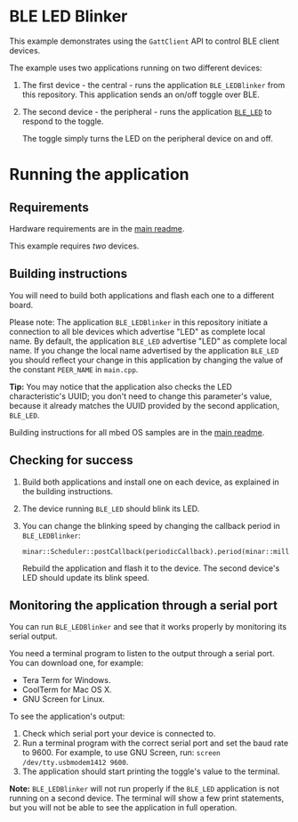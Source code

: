 # BLE LED Blinker

This example demonstrates using the ``GattClient`` API to control BLE client devices.

The example uses two applications running on two different devices:

1. The first device - the central - runs the application ``BLE_LEDBlinker`` from this repository. This application sends an on/off toggle over BLE.

1. The second device - the peripheral - runs the application [``BLE_LED``](https://github.com/ARMmbed/ble-examples/tree/master/BLE_LED) to respond to the toggle.

	The toggle simply turns the LED on the peripheral device on and off.

# Running the application

## Requirements

Hardware requirements are in the [main readme](https://github.com/ARMmbed/ble-examples/blob/master/README.md).

This example requires *two* devices.

## Building instructions

You will need to build both applications and flash each one to a different board.

Please note: The application ``BLE_LEDBlinker`` in this repository initiate a connection to all ble devices which advertise "LED" as complete local name. By default, the application `BLE_LED` advertise "LED" as complete local name. If you change the local name advertised by the application `BLE_LED` you should reflect your change in this application by changing the value of the constant `PEER_NAME` in `main.cpp`.

**Tip:** You may notice that the application also checks the LED characteristic's UUID; you don't need to change this parameter's value, because it already matches the UUID provided by the second application, ``BLE_LED``.

Building instructions for all mbed OS samples are in the [main readme](https://github.com/ARMmbed/ble-examples/blob/master/README.md).

## Checking for success

1. Build both applications and install one on each device, as explained in the building instructions.

1. The device running ``BLE_LED`` should blink its LED.

1. You can change the blinking speed by changing the callback period in ``BLE_LEDBlinker``:

	```
	minar::Scheduler::postCallback(periodicCallback).period(minar::milliseconds(500));
	```

	Rebuild the application and flash it to the device. The second device's LED should update its blink speed.

## Monitoring the application through a serial port

You can run ``BLE_LEDBlinker`` and see that it works properly by monitoring its serial output.

You need a terminal program to listen to the output through a serial port. You can download one, for example:

* Tera Term for Windows.
* CoolTerm for Mac OS X.
* GNU Screen for Linux.

To see the application's output:

1. Check which serial port your device is connected to.
1. Run a terminal program with the correct serial port and set the baud rate to 9600. For example, to use GNU Screen, run: ``screen /dev/tty.usbmodem1412 9600``.
1. The application should start printing the toggle's value to the terminal.

**Note:** ``BLE_LEDBlinker`` will not run properly if the ``BLE_LED`` application is not running on a second device. The terminal will show a few print statements, but you will not be able to see the application in full operation.
